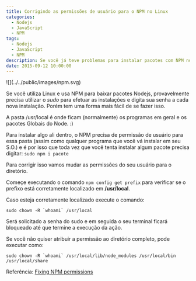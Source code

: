 ```yaml
---
title: Corrigindo as permissões de usuário para o NPM no Linux
categories:
  - Nodejs
  - JavaScript
  - NPM
tags:
  - Nodejs
  - JavaScript
  - NPM
description: Se você já teve problemas para instalar pacotes com NPM no Linux, esse artigo vai te ajudar bastante!
date: 2015-09-12 10:00:00
---
```

<div class="shared-img">
![](../../public/images/npm.svg)
</div>

Se você utiliza Linux e usa NPM para baixar pacotes Nodejs, provavelmente precisa utilizar o *sudo* para efetuar as instalações e digita sua senha a cada nova instalação. Porém tem uma forma mais fácil de se fazer isso. <!--more-->

A pasta /usr/local é onde ficam (normalmente) os programas em geral e os pacotes Globais do Node. :)

Para instalar algo ali dentro, o NPM precisa de permissão de usuário para essa pasta (assim como qualquer programa que você vá instalar em seu S.O.) e é por isso que toda vez que você tenta instalar algum pacote precisa digitar: `sudo npm i pacote`

Para corrigir isso vamos mudar as permissões do seu usuário para o diretório.

Começe executando o comando `npm config get prefix` para verificar se o prefixo está corretamente localizado em **/usr/local**.

Caso esteja corretamente localizado execute o comando:

```
sudo chown -R `whoami` /usr/local
```

Será solicitado a senha do sudo e em seguida o seu terminal ficará bloqueado até que termine a execução da ação.

Se você não quiser atribuir a permissão ao diretório completo, pode executar como:

```
sudo chown -R `whoami` /usr/local/lib/node_modules /usr/local/bin /usr/local/share
```

Referência: [Fixing NPM permissions](https://docs.npmjs.com/getting-started/fixing-npm-permissions "Fixing NPM permissions - npmjs.com")
